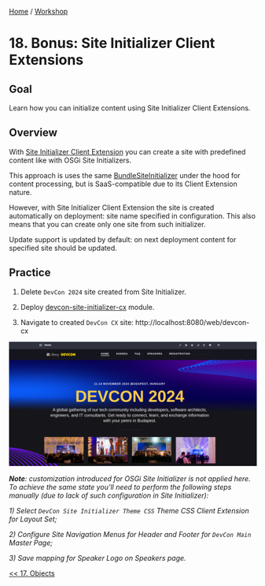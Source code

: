 [Home](../../../README.md) / [Workshop](../README.md) 

# 18. Bonus: Site Initializer Client Extensions

## Goal

Learn how you can initialize content using Site Initializer Client Extensions.

## Overview 

With [Site Initializer Client Extension](https://learn.liferay.com/w/dxp/liferay-development/importing-exporting-data/using-a-site-initializer-client-extension) you can create a site with predefined content like with OSGi Site Initializers.

This approach is uses the same [BundleSiteInitializer](https://github.com/liferay/liferay-portal/blob/master/modules/apps/site-initializer/site-initializer-extender/site-initializer-extender/src/main/java/com/liferay/site/initializer/extender/internal/BundleSiteInitializer.java) under the hood for content processing, but is SaaS-compatible due to its Client Extension nature.

However, with Site Initializer Client Extension the site is created automatically on deployment: site name specified in configuration. This also means that you can create only one site from such initializer.

Update support is updated by default: on next deployment content for specified site should be updated.

## Practice

1. Delete `DevCon 2024` site created from Site Initializer.

2. Deploy [devcon-site-initializer-cx](../../../client-extensions/devcon-site-initializer-cx) module.

3. Navigate to created `DevCon CX` site: http://localhost:8080/web/devcon-cx

![01.png](images/01.png)

_**Note**: customization introduced for OSGi Site Initializer is not applied here. To achieve the same state you'll need to perform the following steps manually (due to lack of such configuration in Site Initializer):_

_1) Select `DevCon Site Initializer Theme CSS` Theme CSS Client Extension for Layout Set;_

_2) Configure Site Navigation Menus for Header and Footer for `DevCon Main` Master Page;_

_3) Save mapping for Speaker Logo on Speakers page._


[<< 17. Objects](../17-objects/README.md)